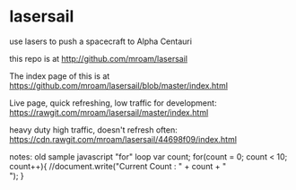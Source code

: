 # lasersail
use lasers to push a spacecraft to Alpha Centauri

this repo is at 
http://github.com/mroam/lasersail

The index page of this is at
https://github.com/mroam/lasersail/blob/master/index.html

Live page, quick refreshing, low traffic for development:
https://rawgit.com/mroam/lasersail/master/index.html

heavy duty high traffic, doesn't refresh often:
https://cdn.rawgit.com/mroam/lasersail/44698f09/index.html


notes: old sample javascript "for" loop
var count;
for(count = 0; count < 10; count++){
     //document.write("Current Count : " + count + "<br />");
}

